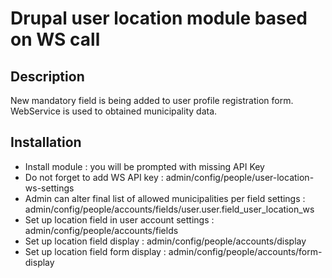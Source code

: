 # Drupal user location module based on WS call

## Description

New mandatory field is being added to user profile registration form.
WebService is used to obtained municipality data.

## Installation

- Install module : you will be prompted with missing API Key
- Do not forget to add WS API key : admin/config/people/user-location-ws-settings
- Admin can alter final list of allowed municipalities per field settings : admin/config/people/accounts/fields/user.user.field_user_location_ws
- Set up location field in user account settings : admin/config/people/accounts/fields
- Set up location field display : admin/config/people/accounts/display
- Set up location field form display : admin/config/people/accounts/form-display

